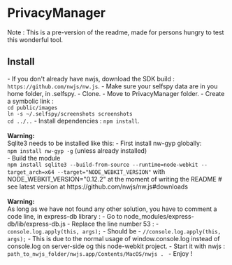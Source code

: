# PrivacyManager

Note : This is a pre-version of the readme, made for persons hungry to test this wonderful tool.

<h2>Install</h2>
- If you don't already have nwjs, download the SDK build : <code>https://github.com/nwjs/nw.js</code>.
- Make sure your selfspy data are in you home folder, in .selfspy.
- Clone.
- Move to PrivacyManager folder.
- Create a symbolic link :<br>
<code>cd public/images</code><br>
<code>ln -s ~/.selfspy/screenshots screenshots</code><br>
<code>cd ../..</code>
- Install dependencies : <code>npm install</code>.<br/><br/>
 <b>Warning:</b> <br/>Sqlite3 needs to be installed like this:
  - First install nw-gyp globally: <br/>
    <code>npm install nw-gyp -g</code> (unless already installed)<br/>
  - Build the module<br/>
    <code>npm install sqlite3 --build-from-source --runtime=node-webkit --target_arch=x64 --target="NODE_WEBKIT_VERSION"</code>
    with NODE_WEBKIT_VERSION="0.12.2" at the moment of writing the README # see latest version at https://github.com/nwjs/nw.js#downloads
<br/><br/>
<b>Warning:</b> <br/>
As long as we have not found any other solution, you have to comment a code line, in express-db library :
 - Go to node_modules/express-db/lib/express-db.js
 - Replace the line number 53 :
 - <code>console.log.apply(this, args);</code>
 - Should be
 - <code>//console.log.apply(this, args);</code>
 - This is due to the normal usage of window.console.log instead of console.log on server-side og this node-webkit project.
- Start it with nwjs : <code>path_to_nwjs_folder/nwjs.app/Contents/MacOS/nwjs . </code>
- Enjoy !
